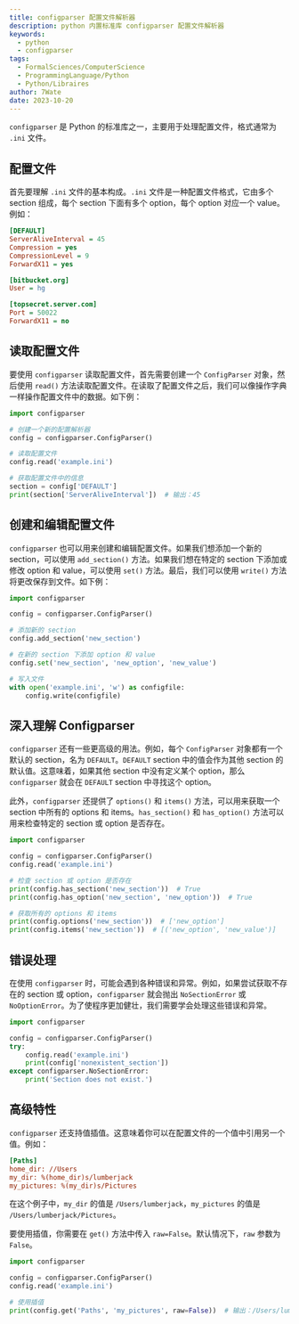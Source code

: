 ```yaml
---
title: configparser 配置文件解析器
description: python 内置标准库 configparser 配置文件解析器
keywords:
  - python
  - configparser
tags:
  - FormalSciences/ComputerScience
  - ProgrammingLanguage/Python
  - Python/Libraires
author: 7Wate
date: 2023-10-20
---
```


`configparser` 是 Python 的标准库之一，主要用于处理配置文件，格式通常为 `.ini` 文件。

## 配置文件

首先要理解 `.ini` 文件的基本构成。`.ini` 文件是一种配置文件格式，它由多个 section 组成，每个 section 下面有多个 option，每个 option 对应一个 value。例如：

```ini
[DEFAULT]
ServerAliveInterval = 45
Compression = yes
CompressionLevel = 9
ForwardX11 = yes

[bitbucket.org]
User = hg

[topsecret.server.com]
Port = 50022
ForwardX11 = no
```

## 读取配置文件

要使用 `configparser` 读取配置文件，首先需要创建一个 `ConfigParser` 对象，然后使用 `read()` 方法读取配置文件。在读取了配置文件之后，我们可以像操作字典一样操作配置文件中的数据。如下例：

```python
import configparser

# 创建一个新的配置解析器
config = configparser.ConfigParser()

# 读取配置文件
config.read('example.ini')

# 获取配置文件中的信息
section = config['DEFAULT']
print(section['ServerAliveInterval'])  # 输出：45
```

## 创建和编辑配置文件

`configparser` 也可以用来创建和编辑配置文件。如果我们想添加一个新的 section，可以使用 `add_section()` 方法。如果我们想在特定的 section 下添加或修改 option 和 value，可以使用 `set()` 方法。最后，我们可以使用 `write()` 方法将更改保存到文件。如下例：

```python
import configparser

config = configparser.ConfigParser()

# 添加新的 section
config.add_section('new_section')

# 在新的 section 下添加 option 和 value
config.set('new_section', 'new_option', 'new_value')

# 写入文件
with open('example.ini', 'w') as configfile:
    config.write(configfile)
```

## 深入理解 Configparser

`configparser` 还有一些更高级的用法。例如，每个 `ConfigParser` 对象都有一个默认的 section，名为 `DEFAULT`。`DEFAULT` section 中的值会作为其他 section 的默认值。这意味着，如果其他 section 中没有定义某个 option，那么 `configparser` 就会在 `DEFAULT` section 中寻找这个 option。

此外，`configparser` 还提供了 `options()` 和 `items()` 方法，可以用来获取一个 section 中所有的 options 和 items。`has_section()` 和 `has_option()` 方法可以用来检查特定的 section 或 option 是否存在。

```python
import configparser

config = configparser.ConfigParser()
config.read('example.ini')

# 检查 section 或 option 是否存在
print(config.has_section('new_section'))  # True
print(config.has_option('new_section', 'new_option'))  # True

# 获取所有的 options 和 items
print(config.options('new_section'))  # ['new_option']
print(config.items('new_section'))  # [('new_option', 'new_value')]
```

## 错误处理

在使用 `configparser` 时，可能会遇到各种错误和异常。例如，如果尝试获取不存在的 section 或 option，`configparser` 就会抛出 `NoSectionError` 或 `NoOptionError`。为了使程序更加健壮，我们需要学会处理这些错误和异常。

```python
import configparser

config = configparser.ConfigParser()
try:
    config.read('example.ini')
    print(config['nonexistent_section'])
except configparser.NoSectionError:
    print('Section does not exist.')
```

## 高级特性

`configparser` 还支持值插值。这意味着你可以在配置文件的一个值中引用另一个值。例如：

```ini
[Paths]
home_dir: //Users
my_dir: %(home_dir)s/lumberjack
my_pictures: %(my_dir)s/Pictures
```

在这个例子中，`my_dir` 的值是 `/Users/lumberjack`，`my_pictures` 的值是 `/Users/lumberjack/Pictures`。

要使用插值，你需要在 `get()` 方法中传入 `raw=False`。默认情况下，`raw` 参数为 `False`。

```python
import configparser

config = configparser.ConfigParser()
config.read('example.ini')

# 使用插值
print(config.get('Paths', 'my_pictures', raw=False))  # 输出：/Users/lumberjack/Pictures
```
